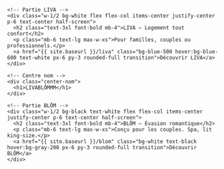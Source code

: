 <body class="h-screen w-screen overflow-hidden">
  <div class="relative flex h-full mobile-stack">

    <!-- Partie LIVA -->
    <div class="w-1/2 bg-white flex flex-col items-center justify-center p-6 text-center half-screen">
      <h2 class="text-3xl font-bold mb-4">LIVA – Logement tout confort</h2>
      <p class="mb-6 text-lg max-w-xs">Pour familles, couples ou professionnels.</p>
      <a href="{{ site.baseurl }}/liva" class="bg-blue-500 hover:bg-blue-600 text-white px-6 py-3 rounded-full transition">Découvrir LIVA</a>
    </div>

    <!-- Centre nom -->
    <div class="center-nom">
      <h1>LIVABLŌMMM</h1>
    </div>

    <!-- Partie BLŌM -->
    <div class="w-1/2 bg-black text-white flex flex-col items-center justify-center p-6 text-center half-screen">
      <h2 class="text-3xl font-bold mb-4">BLŌM – Évasion romantique</h2>
      <p class="mb-6 text-lg max-w-xs">Conçu pour les couples. Spa, lit king-size.</p>
      <a href="{{ site.baseurl }}/blom" class="bg-white text-black hover:bg-gray-200 px-6 py-3 rounded-full transition">Découvrir BLŌM</a>
    </div>

  </div>
</body>
